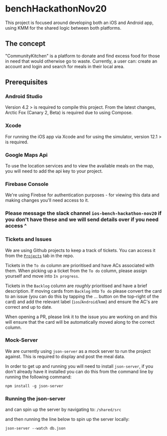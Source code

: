 # benchHackathonNov20
This project is focused around developing both an iOS and Android app, using KMM for the shared logic between both platforms.

## The concept
"CommunityKitchen" is a platform to donate and find excess food for those in need that would otherwise go to waste. 
Currently, a user can: create an account and login and search for meals in their local area. 

## Prerequisites

### Android Studio
Version 4.2 > is required to compile this project. From the latest changes, Arctic Fox (Canary 2, Beta) is required due to using Compose.

### Xcode
For running the iOS app via Xcode and for using the simulator, version 12.1 > is required.

### Google Maps Api
To use the location services and to view the available meals on the map, you will need to add the api key to your project.

### Firebase Console
We're using Firebse for authentication purposes - for viewing this data and making changes you'll need access to it. 

### Please message the slack channel `ios-bench-hackathon-nov20` if you don't have these and we will send details over if you need access ^ ###


### Tickets and Issues
We are using Github projects to keep a track of tickets.
You can access it from the [`Projects`](https://github.com/theappbusiness/benchHackathonNov20/projects/1) tab in the repo.

Tickets in the `To do` column are prioritised and have ACs associated with them.
When picking up a ticket from the `To do` column, please assign yourself and move into `In progress`.

Tickets in the `Backlog` column are _roughly_ prioritised and have a brief description.
If moving cards from `Backlog` into `To do` please convert the card to an issue (you can do this by tapping the ... button on the top-right of the card) and add the relevant label (`ios`/`Android`/`kmm`) and ensure the AC's are correct and up to date.

When opening a PR, please link it to the issue you are working on and this will ensure that the card will be automatically moved along to the correct column.

### Mock-Server
We are currently using `json-server` as a mock server to run the project against. 
This is required to display and post the meal data.

In order to get up and running you will need to install `json-server`, if you don't already have it installed you can do this from the command line by running the following command:

```
npm install -g json-server
```

### Running the json-server

and can spin up the server by navigating to:
`/shared/src`

and then running the line below to spin up the server locally:

```
json-server --watch db.json
```
